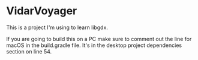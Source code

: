 # VidarVoyager
This is a project I'm using to learn libgdx.

If you are going to build this on a PC make sure to comment out the line for macOS in 
the build.gradle file. It's in the desktop project dependencies section on line 54.
